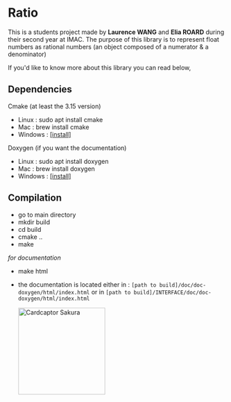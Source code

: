 # Ratio
This is a students project made by **Laurence WANG** and **Elia ROARD** during their second year at IMAC.
The purpose of this library is to represent float numbers as rational numbers (an object composed of a numerator & a denominator)

If you'd like to know more about this library you can read below, 

## Dependencies

Cmake (at least the 3.15 version)
- Linux : sudo apt install cmake
- Mac : brew install cmake
- Windows : [[install]](https://cmake.org/install/)

Doxygen (if you want the documentation) 
- Linux : sudo apt install doxygen
- Mac : brew install doxygen
- Windows : [[install]](https://www.doxygen.nl/manual/install.html)

## Compilation
- go to main directory 
- mkdir build
- cd build
- cmake ..
- make

*for documentation*
- make html
- the documentation is located either in :
    ```[path to build]/doc/doc-doxygen/html/index.html```
    or in ```[path to build]/INTERFACE/doc/doc-doxygen/html/index.html```
    
  <img src="https://i.ibb.co/vwcnprq/Png-Item-1389077.png" width="200" title="Cardcaptor Sakura">

